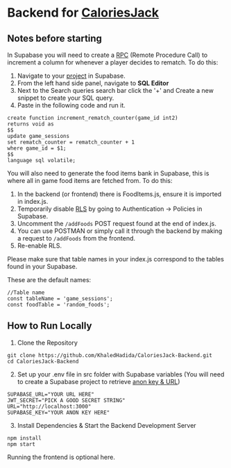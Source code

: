 # Backend for [CaloriesJack](https://github.com/KhaledHadida/CaloriesJack)

## Notes before starting

In Supabase you will need to create a [RPC](https://supabase.com/docs/reference/javascript/rpc) (Remote Procedure Call) to increment a column for whenever a player decides to rematch.
To do this:
1. Navigate to your [project](https://supabase.com/dashboard) in Supabase.
2. From the left hand side panel, navigate to **SQL Editor**
3. Next to the Search queries search bar click the '+' and Create a new snippet to create your SQL query.
4. Paste in the following code and run it.
```
create function increment_rematch_counter(game_id int2)
returns void as
$$
update game_sessions
set rematch_counter = rematch_counter + 1
where game_id = $1;
$$
language sql volatile;
```

You will also need to generate the food items bank in Supabase, this is where all in game food items are fetched from. 
To do this:
1. In the backend (or frontend) there is FoodItems.js, ensure it is imported in index.js.
2. Temporarily disable [RLS](https://supabase.com/docs/guides/database/postgres/row-level-security) by going to Authentication -> Policies in Supabase.
3. Uncomment the `/addFoods` POST request found at the end of index.js.
4. You can use POSTMAN or simply call it through the backend by making a request to `/addFoods` from the frontend.
5. Re-enable RLS.

Please make sure that table names in your index.js correspond to the tables found in your Supabase. 

These are the default names:
```
//Table name
const tableName = 'game_sessions';
const foodTable = 'random_foods';
```

## How to Run Locally

1. Clone the Repository

```
git clone https://github.com/KhaledHadida/CaloriesJack-Backend.git 
cd CaloriesJack-Backend
```

2. Set up your .env file in src folder with Supabase variables (You will need to create a Supabase project to retrieve [anon key & URL](https://supabase.com/docs/guides/api))

```
SUPABASE_URL="YOUR URL HERE"
JWT_SECRET="PICK A GOOD SECRET STRING"
URL="http://localhost:3000"
SUPABASE_KEY="YOUR ANON KEY HERE"
```

3. Install Dependencies & Start the Backend Development Server

```
npm install
npm start
```

Running the frontend is optional here.

